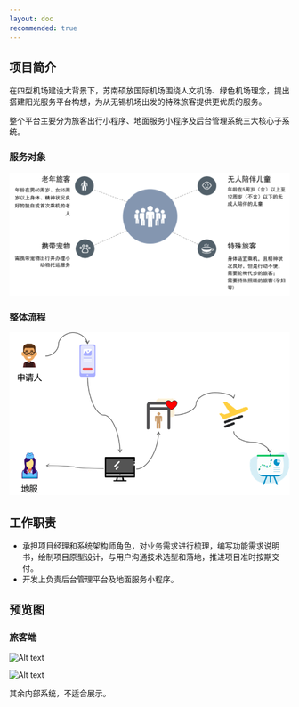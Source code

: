 ```yaml
---
layout: doc
recommended: true
---
```


## 项目简介 ##

在四型机场建设大背景下，苏南硕放国际机场围绕人文机场、绿色机场理念，提出搭建阳光服务平台构想，为从无锡机场出发的特殊旅客提供更优质的服务。

整个平台主要分为旅客出行小程序、地面服务小程序及后台管理系统三大核心子系统。

### 服务对象 ###

>

![服务对象](../public/images/cmono-f6b17711e73e91ff42cbe13b77cfcf7.png)

### 整体流程 ###

>

![整体流程](../public/images/cmono-453d84abb453080a9b5787ecbc50c1d.png)

## 工作职责 ##

- 承担项目经理和系统架构师角色，对业务需求进行梳理，编写功能需求说明书，绘制项目原型设计，与用户沟通技术选型和落地，推进项目准时按期交付。
- 开发上负责后台管理平台及地面服务小程序。

## 预览图 ##

### 旅客端 ###

<div class="w-full flex flex-col gap-8 justify-evenly items-center">

![Alt text](/images/cmono-air_passenger1.png)

![Alt text](/images/cmono-air_passenger2.png)

其余内部系统，不适合展示。

</div>

